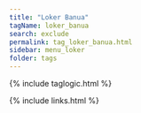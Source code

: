 ```yaml
---
title: "Loker Banua"
tagName: loker_banua
search: exclude
permalink: tag_loker_banua.html
sidebar: menu_loker
folder: tags
---
```

{% include taglogic.html %}

{% include links.html %}